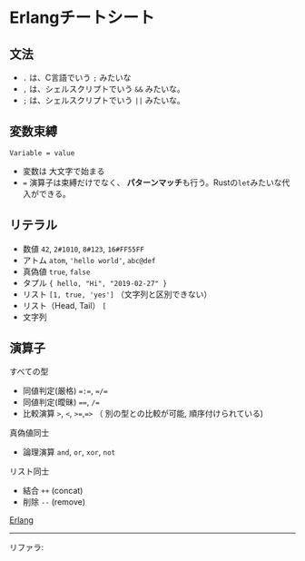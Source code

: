 # Erlangチートシート

## 文法

- `.` は、C言語でいう `;` みたいな
- `,` は、シェルスクリプトでいう `&&` みたいな。
- `;` は、シェルスクリプトでいう `||` みたいな。

## 変数束縛

`Variable = value`

- 変数は 大文字で始まる
- `=` 演算子は束縛だけでなく、 **パターンマッチ**も行う。Rustの`let`みたいな代入ができる。

## リテラル

-  数値 `42`, `2#1010`, `8#123`, `16#FF55FF`
-  アトム `atom`, `'hello world'`, `abc@def`
-  真偽値 `true`, `false`
-  タプル `{ hello, "Hi", "2019-02-27" }`
-  リスト `[1, true, 'yes']` （文字列と区別できない）
-  リスト（Head, Tail） `[`
-  文字列

## 演算子

すべての型

-  同値判定(厳格) `=:=`, `=/=`
-  同値判定(曖昧) `==`, `/=`
-  比較演算 `>`, `<`, `>=`,`=>` （ 別の型との比較が可能, 順序付けられている)

真偽値同士

-  論理演算 `and`, `or`, `xor`, `not`

リスト同士

-  結合 `++` (concat)
-  削除 `--` (remove)

[Erlang]
<!-- :: REFERENCES :: -->
[Erlang]: Erlang.md
<!-- :: REFERERS :: -->

---
リファラ: 

